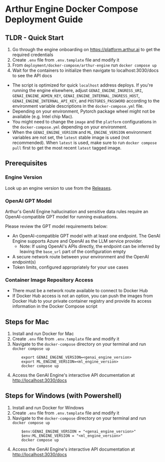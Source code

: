 # Arthur Engine Docker Compose Deployment Guide

## TLDR - Quick Start

1. Go through the engine onboarding on https://platform.arthur.ai to get the required credentials
2. Create `.env` file from `.env.template` file and modify it
3. From `deployment/docker-compose/arthur-engine` run `docker compose up`
4. Wait for the containers to initialize then navigate to localhost:3030/docs to see the API docs

* The script is optimized for quick `localhost` address deploys. If you're running the engine elsewhere, adjust `GENAI_ENGINE_INGRESS_URI`,  `GENAI_ENGINE_ADMIN_KEY`, `GENAI_ENGINE_INTERNAL_INGRESS_HOST`, `GENAI_ENGINE_INTERNAL_API_KEY`, and `POSTGRES_PASSWORD` according to the environment variable descriptions in the `docker-compose.yml` file.
* Depending on your environment, Pytorch package wheel might not be available (e.g. Intel chip Mac).
* You might need to change the `image` and the `platform` configurations in the `docker-compose.yml` depending on your environment.
* When the `GENAI_ENGINE_VERSION` and `ML_ENGINE_VERSION` environment variables are not set, the `latest` stable image is used (not recommended). When `latest` is used, make sure to run `docker compose pull` first to get the most recent `latest` tagged image.

## Prerequisites

### Engine Version
Look up an engine version to use from the [Releases](https://github.com/arthur-ai/arthur-engine/releases).

### OpenAI GPT Model
Arthur's GenAI Engine hallucination and sensitive data rules require an OpenAI-compatible GPT model for running evaluations.

Please review the GPT model requirements below:

- An OpenAI-compatible GPT model with at least one endpoint. The GenAI Engine supports Azure and OpenAI as the LLM service provider.
  - Note: If using OpenAI's APIs directly, the endpoint can be inferred by leaving the `base_url` part of the configuration empty
- A secure network route between your environment and the OpenAI endpoint(s)
- Token limits, configured appropriately for your use cases

### Container Image Repository Access
- There must be a network route available to connect to Docker Hub
- If Docker Hub access is not an option, you can push the images from Docker Hub to your private container registry and provide its access information in the Docker Compose script

## Steps for Mac
1. Install and run Docker for Mac
2. Create `.env` file from `.env.template` file and modify it
3. Navigate to the `docker-compose` directory on your terminal and run `docker compose up`
   ```
       export GENAI_ENGINE_VERSION=<genai_engine_version>
       export ML_ENGINE_VERSION=<ml_engine_version>
       docker compose up
   ```
4. Access the GenAI Engine's interactive API documentation at [http://localhost:3030/docs](http://localhost:3030/docs)

## Steps for Windows (with Powershell)
1. Install and run Docker for Windows
2. Create `.env` file from `.env.template` file and modify it
3. Navigate to the `docker-compose` directory on your terminal and run `docker compose up`
    ```
        $env:GENAI_ENGINE_VERSION = "<genai_engine_version>"
        $env:ML_ENGINE_VERSION = "<ml_engine_version>"
        docker compose up
    ```
4. Access the GenAI Engine's interactive API documentation at [http://localhost:3030/docs](http://localhost:3030/docs)
